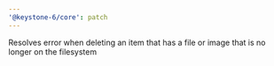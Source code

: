 ```yaml
---
'@keystone-6/core': patch
---
```


Resolves error when deleting an item that has a file or image that is no longer on the filesystem
